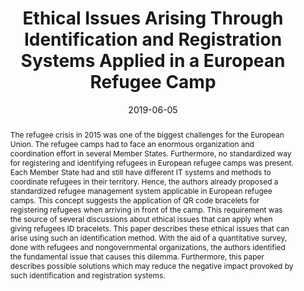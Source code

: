 ---
abstract: The refugee crisis in 2015 was one of the biggest challenges for the European
  Union. The refugee camps had to face an enormous organization and coordination effort
  in several Member States. Furthermore, no standardized way for registering and identifying
  refugees in European refugee camps was present. Each Member State had and still
  have different IT systems and methods to coordinate refugees in their territory.
  Hence, the authors already proposed a standardized refugee management system applicable
  in European refugee camps. This concept suggests the application of QR code bracelets
  for registering refugees when arriving in front of the camp. This requirement was
  the source of several discussions about ethical issues that can apply when giving
  refugees ID bracelets. This paper describes these ethical issues that can arise
  using such an identification method. With the aid of a quantitative survey, done
  with refugees and nongovernmental organizations, the authors identified the fundamental
  issue that causes this dilemma. Furthermore, this paper describes possible solutions
  which may reduce the negative impact provoked by such identification and registration
  systems.
authors:
- René Lamber
- Karl Pinter
- Andreas Aigner
- Martin Reiterer
- Karin Kappel
- Thomas Grechenig
date: '2019-06-05'
featured: false
links:
- name: Publik
  url: https://publik.tuwien.ac.at/showentry.php?ID=285310&lang=2
publication_types:
- '1'
publishDate: '2019-06-05'
specifics: 'Vortrag: 9th International Conference on Advanced Computer Information
  Technologies (ACIT), Ceske Budejovice, Czech Republic; 05.06.2019 - 07.06.2019;
  in: "Proceedings of the 9th International Conference on Advanced Computer Information
  Technologies (ACIT)", (2019), ISBN: 978-1-7281-0450-8; S. 1 - 5.'
title: Ethical Issues Arising Through Identification and Registration Systems Applied
  in a European Refugee Camp
url_pdf: ''
---